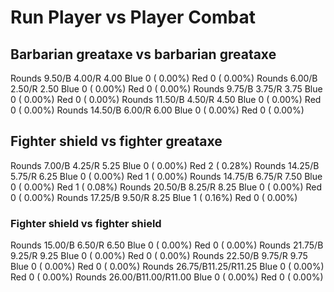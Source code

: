 # Run Player vs Player Combat

## Barbarian greataxe vs barbarian greataxe
Rounds  9.50/B 4.00/R 4.00 Blue 0 ( 0.00%) Red 0 ( 0.00%)
Rounds  6.00/B 2.50/R 2.50 Blue 0 ( 0.00%) Red 0 ( 0.00%)
Rounds  9.75/B 3.75/R 3.75 Blue 0 ( 0.00%) Red 0 ( 0.00%)
Rounds 11.50/B 4.50/R 4.50 Blue 0 ( 0.00%) Red 0 ( 0.00%)
Rounds 14.50/B 6.00/R 6.00 Blue 0 ( 0.00%) Red 0 ( 0.00%)

## Fighter shield vs fighter greataxe
Rounds  7.00/B 4.25/R 5.25 Blue 0 ( 0.00%) Red 2 ( 0.28%)
Rounds 14.25/B 5.75/R 6.25 Blue 0 ( 0.00%) Red 1 ( 0.00%)
Rounds 14.75/B 6.75/R 7.50 Blue 0 ( 0.00%) Red 1 ( 0.08%)
Rounds 20.50/B 8.25/R 8.25 Blue 0 ( 0.00%) Red 0 ( 0.00%)
Rounds 17.25/B 9.50/R 8.25 Blue 1 ( 0.16%) Red 0 ( 0.00%)

### Fighter shield vs fighter shield
Rounds 15.00/B 6.50/R 6.50 Blue 0 ( 0.00%) Red 0 ( 0.00%)
Rounds 21.75/B 9.25/R 9.25 Blue 0 ( 0.00%) Red 0 ( 0.00%)
Rounds 22.50/B 9.75/R 9.75 Blue 0 ( 0.00%) Red 0 ( 0.00%)
Rounds 26.75/B11.25/R11.25 Blue 0 ( 0.00%) Red 0 ( 0.00%)
Rounds 26.00/B11.00/R11.00 Blue 0 ( 0.00%) Red 0 ( 0.00%)

